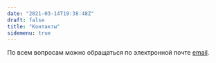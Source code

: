 ```yaml
---
date: "2021-03-14T19:38:48Z"
draft: false
title: "Контакты"
sidemenu: true
---
```


По всем вопросам можно обращаться по электронной почте <a href="mailto:viruszold@mail.ru">email</a>.
